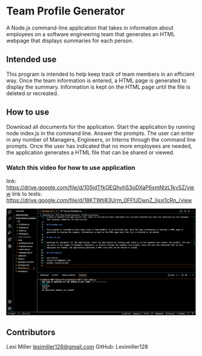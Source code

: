 # Team Profile Generator

A Node.js command-line application that takes in information about employees on a software engineering team that generates an HTML webpage that displays summaries for each person.

## Intended use

This program is intended to help keep track of team members in an efficient way. Once the team information is entered, a HTML page is generated to display the summary. Information is kept on the HTML page until the file is deleted or recreated.

## How to use

Download all documents for the application. Start the application by running node index.js in the command line. Answer the prompts. The user can enter in any number of Managers, Engineers, or Interns through the command line prompts. Once the user has indicated that no more employees are needed, the application generates a HTML file that can be shared or viewed.

### Watch this video for how to use application

link: https://drive.google.com/file/d/105jdTfkOEQhyhS3oDXaP6xmNlzL1kvSZ/view
link to tests: https://drive.google.com/file/d/18KTWtj83Urm_0FFfJDwnZ_ljsxi1cRn_/view

![alt text](./Screen%20Shot%202022-09-18%20at%203.51.54%20PM%202.png)

## Contributors

Lexi Miller
leximiller128@gmail.com
GitHub: Leximiller128
